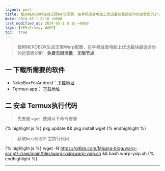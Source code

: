 ```yaml
---
layout: post
title: 使用NEKOBOX生成无限Warp配置，在手机或者电脑上优选最快最适合你的运营商的IP，免费无限流量，无限节点.
date: 2024-05-1 8:18 +0800
last_modified_at: 2024-05-1 8:18 +0800
tags: [VPN\Proxy, WARP]
toc:  true
---
```


> 使用NEKOBOX生成无限Warp配置，在手机或者电脑上优选最快最适合你的运营商的IP，**免费无限流量**，**无限节点**.



## 一 下载所需要的软件

- NekoBoxForAndroid：<a href="https://www.lanzouh.com/iXZMT1q0b65a">下载地址</a>
- Termux-app： <a href="https://www.lanzouh.com/i8toF1q0bexg">下载地址</a>



## 二 安卓 Termux执行代码

>先安装 `wget` ,使用以下命令安装

{% highlight js %}
pkg update && pkg install wget
{% endhighlight %}

>获取`Warp优选IP` 主执行代码

{% highlight js %}
wget -N https://gitlab.com/Misaka-blog/warp-script/-/raw/main/files/warp-yxip/warp-yxip.sh && bash warp-yxip.sh
{% endhighlight %}







-----


